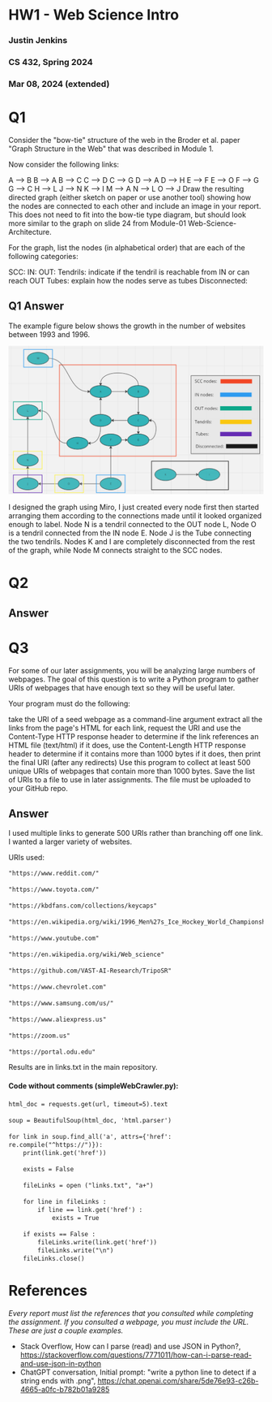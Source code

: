 # HW1 - Web Science Intro
### Justin Jenkins
### CS 432, Spring 2024
### Mar 08, 2024 (extended)

# Q1

Consider the "bow-tie" structure of the web in the Broder et al. paper "Graph Structure in the Web" that was described in Module 1.

Now consider the following links:

A --> B
B --> A
B --> C
C --> D
C --> G
D --> A
D --> H
E --> F
E --> O
F --> G
G --> C
H --> L
J --> N
K --> I
M --> A
N --> L
O --> J
Draw the resulting directed graph (either sketch on paper or use another tool) showing how the nodes are connected to each other and include an image in your report. This does not need to fit into the bow-tie type diagram, but should look more similar to the graph on slide 24 from Module-01 Web-Science-Architecture.

For the graph, list the nodes (in alphabetical order) that are each of the following categories:

SCC:
IN:
OUT:
Tendrils:
indicate if the tendril is reachable from IN or can reach OUT
Tubes:
explain how the nodes serve as tubes
Disconnected:

## Q1 Answer

The example figure below shows the growth in the number of websites between 1993 and 1996.

![\label{fig:web-growth}](HW1-Q1-directedGraph.png)

I designed the graph using Miro, I just created every node first then started arranging them according to the connections made until it looked organized enough to label.  Node N is a tendril connected to the OUT node L, Node O is a tendril connected from the IN node E. Node J is the Tube connecting the two tendrils. Nodes K and I are completely disconnected from the rest of the graph, while Node M connects straight to the SCC nodes.

# Q2

## Answer

# Q3
For some of our later assignments, you will be analyzing large numbers of webpages. The goal of this question is to write a Python program to gather URIs of webpages that have enough text so they will be useful later.

Your program must do the following:

take the URI of a seed webpage as a command-line argument
extract all the links from the page's HTML
for each link, request the URI and use the Content-Type HTTP response header to determine if the link references an HTML file (text/html)
if it does, use the Content-Length HTTP response header to determine if it contains more than 1000 bytes
if it does, then print the final URI (after any redirects)
Use this program to collect at least 500 unique URIs of webpages that contain more than 1000 bytes. Save the list of URIs to a file to use in later assignments. The file must be uploaded to your GitHub repo.
## Answer
I used multiple links to generate 500 URIs rather than branching off one link. I wanted a larger variety of websites.

URIs used:

    "https://www.reddit.com/"
    
    "https://www.toyota.com/"
    
    "https://kbdfans.com/collections/keycaps"
    
    "https://en.wikipedia.org/wiki/1996_Men%27s_Ice_Hockey_World_Championships"
    
    "https://www.youtube.com"
    
    "https://en.wikipedia.org/wiki/Web_science" 
    
    "https://github.com/VAST-AI-Research/TripoSR"
    
    "https://www.chevrolet.com"
    
    "https://www.samsung.com/us/"
    
    "https://www.aliexpress.us"
    
    "https://zoom.us"
    
    "https://portal.odu.edu"
    
    
Results are in links.txt in the main repository.
    
#### Code without comments (simpleWebCrawler.py):
```
html_doc = requests.get(url, timeout=5).text

soup = BeautifulSoup(html_doc, 'html.parser')

for link in soup.find_all('a', attrs={'href': re.compile("^https://")}):
    print(link.get('href'))

    exists = False

    fileLinks = open ("links.txt", "a+")
    
    for line in fileLinks : 
        if line == link.get('href') :
            exists = True

    if exists == False :       
        fileLinks.write(link.get('href'))
        fileLinks.write("\n")
    fileLinks.close()
```

# References

*Every report must list the references that you consulted while completing the assignment. If you consulted a webpage, you must include the URL.  These are just a couple examples.*

* Stack Overflow, How can I parse (read) and use JSON in Python?, <https://stackoverflow.com/questions/7771011/how-can-i-parse-read-and-use-json-in-python>
* ChatGPT conversation, Initial prompt: "write a python line to detect if a string ends with .png", <https://chat.openai.com/share/5de76e93-c26b-4665-a0fc-b782b01a9285>
